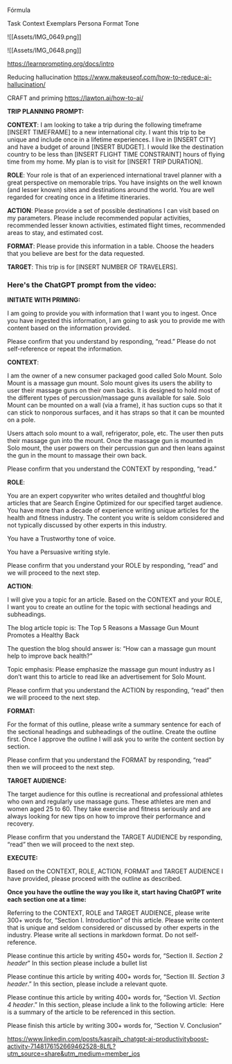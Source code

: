 
Fórmula 

Task
Context
Exemplars
Persona
Format
Tone


![[Assets/IMG_0649.png]]

![[Assets/IMG_0648.png]]


https://learnprompting.org/docs/intro


Reducing hallucination
https://www.makeuseof.com/how-to-reduce-ai-hallucination/


CRAFT and priming
https://lawton.ai/how-to-ai/

**TRIP PLANNING PROMPT:** 

**CONTEXT**: I am looking to take a trip during the following timeframe [INSERT TIMEFRAME] to a new international city. I want this trip to be unique and include once in a lifetime experiences. I live in [INSERT CITY] and have a budget of around [INSERT BUDGET]. I would like the destination country to be less than [INSERT FLIGHT TIME CONSTRAINT] hours of flying time from my home. My plan is to visit for [INSERT TRIP DURATION]. 

**ROLE**: Your role is that of an experienced international travel planner with a great perspective on memorable trips. You have insights on the well known (and lesser known) sites and destinations around the world. You are well regarded for creating once in a lifetime itineraries. 

**ACTION**: Please provide a set of possible destinations I can visit based on my parameters. Please include recommended popular activities, recommended lesser known activities, estimated flight times, recommended areas to stay, and estimated cost. 

**FORMAT**: Please provide this information in a table. Choose the headers that you believe are best for the data requested. 

**TARGET**: This trip is for [INSERT NUMBER OF TRAVELERS].


### Here's the ChatGPT prompt from the video:

**INITIATE WITH PRIMING:**

I am going to provide you with information that I want you to ingest. Once you have ingested this information, I am going to ask you to provide me with content based on the information provided.

Please confirm that you understand by responding, “read.” Please do not self-reference or repeat the information.

**CONTEXT**:

I am the owner of a new consumer packaged good called Solo Mount. Solo Mount is a massage gun mount. Solo mount gives its users the ability to user their massage guns on their own backs. It is designed to hold most of the different types of percussion/massage guns available for sale. Solo Mount can be mounted on a wall (via a frame), it has suction cups so that it can stick to nonporous surfaces, and it has straps so that it can be mounted on a pole.

Users attach solo mount to a wall, refrigerator, pole, etc. The user then puts their massage gun into the mount. Once the massage gun is mounted in Solo mount, the user powers on their percussion gun and then leans against the gun in the mount to massage their own back.

Please confirm that you understand the CONTEXT by responding, “read.”

**ROLE**:

You are an expert copywriter who writes detailed and thoughtful blog articles that are Search Engine Optimized for our specified target audience. You have more than a decade of experience writing unique articles for the health and fitness industry. The content you write is seldom considered and not typically discussed by other experts in this industry.

You have a Trustworthy tone of voice.

You have a Persuasive writing style.

Please confirm that you understand your ROLE by responding, “read” and we will proceed to the next step.

**ACTION**:

I will give you a topic for an article. Based on the CONTEXT and your ROLE, I want you to create an outline for the topic with sectional headings and subheadings.

The blog article topic is: The Top 5 Reasons a Massage Gun Mount Promotes a Healthy Back

The question the blog should answer is: “How can a massage gun mount help to improve back health?”

Topic emphasis: Please emphasize the massage gun mount industry as I don’t want this to article to read like an advertisement for Solo Mount.

Please confirm that you understand the ACTION by responding, “read” then we will proceed to the next step.

**FORMAT:** 

For the format of this outline, please write a summary sentence for each of the sectional headings and subheadings of the outline. Create the outline first. Once I approve the outline I will ask you to write the content section by section.

Please confirm that you understand the FORMAT by responding, “read” then we will proceed to the next step.

**TARGET AUDIENCE:** 

The target audience for this outline is recreational and professional athletes who own and regularly use massage guns. These athletes are men and women aged 25 to 60. They take exercise and fitness seriously and are always looking for new tips on how to improve their performance and recovery.

Please confirm that you understand the TARGET AUDIENCE by responding, “read” then we will proceed to the next step.

**EXECUTE:**

Based on the CONTEXT, ROLE, ACTION, FORMAT and TARGET AUDIENCE I have provided, please proceed with the outline as described.

**Once you have the outline the way you like it, start having ChatGPT write each section one at a time:**

Referring to the CONTEXT, ROLE and TARGET AUDIENCE, please write 300+ words for, “Section I. Introduction” of this article. Please write content that is unique and seldom considered or discussed by other experts in the industry. Please write all sections in markdown format. Do not self-reference.

Please continue this article by writing 450+ words for, “Section II. _Section 2 header_” In this section please include a bullet list

Please continue this article by writing 400+ words for, “Section III. _Section 3 header_.” In this section, please include a relevant quote.

Please continue this article by writing 400+ words for, “Section VI. _Section 4 header_.” In this section, please include a link to the following article:  Here is a summary of the article to be referenced in this section.

Please finish this article by writing 300+ words for, “Section V. Conclusion”

https://www.linkedin.com/posts/kasrajh_chatgpt-ai-productivityboost-activity-7148176152669462528-8LfL?utm_source=share&utm_medium=member_ios